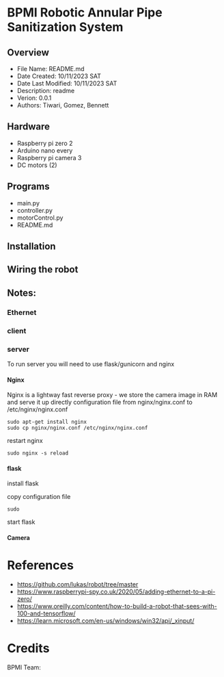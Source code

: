 # BPMI Robotic Annular Pipe Sanitization System
## Overview
- File Name: README.md
- Date Created: 10/11/2023 SAT
- Date Last Modified: 10/11/2023 SAT
- Description: readme
- Verion: 0.0.1
- Authors: Tiwari, Gomez, Bennett
## Hardware
- Raspberry pi zero 2
- Arduino nano every
- Raspberry pi camera 3
- DC motors (2)
## Programs
- main.py
- controller.py
- motorControl.py
- README.md
## Installation

## Wiring the robot

## Notes:

### Ethernet

### client

### server

To run server you will need to use flask/gunicorn and nginx

#### Nginx

Nginx is a lightway fast reverse proxy - we store the camera image in RAM and serve it up directly
configuration file from nginx/nginx.conf to /etc/nginx/nginx.conf

```
sudo apt-get install nginx
sudo cp nginx/nginx.conf /etc/nginx/nginx.conf
```

restart nginx

```
sudo nginx -s reload
```

#### flask

install flask


copy configuration file

```
sudo
```

start flask

#### Camera

# References

- https://github.com/lukas/robot/tree/master
- https://www.raspberrypi-spy.co.uk/2020/05/adding-ethernet-to-a-pi-zero/
- https://www.oreilly.com/content/how-to-build-a-robot-that-sees-with-100-and-tensorflow/
- https://learn.microsoft.com/en-us/windows/win32/api/_xinput/

# Credits

BPMI Team:
